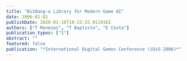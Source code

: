 ```yaml
---
title: "BitBang-a Library for Modern Game AI"
date: 2006-01-01
publishDate: 2020-01-18T18:15:15.911916Z
authors: ["T Menezes", "T Baptista", "E Costa"]
publication_types: ["1"]
abstract: ""
featured: false
publication: "*International Digital Games Conference (iDiG 2006)*"
---
```


